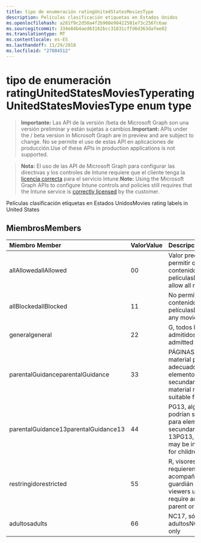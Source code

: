 ```yaml
---
title: tipo de enumeración ratingUnitedStatesMoviesType
description: Películas clasificación etiquetas en Estados Unidos
ms.openlocfilehash: a281f9c2d50a4f2b960e98422501e73c256fc6ae
ms.sourcegitcommit: 334e84b4aed63162bcc31831cffd6d363dafee02
ms.translationtype: MT
ms.contentlocale: es-ES
ms.lasthandoff: 11/29/2018
ms.locfileid: "27084512"
---
```

# <a name="ratingunitedstatesmoviestype-enum-type"></a><span data-ttu-id="385d9-103">tipo de enumeración ratingUnitedStatesMoviesType</span><span class="sxs-lookup"><span data-stu-id="385d9-103">ratingUnitedStatesMoviesType enum type</span></span>

> <span data-ttu-id="385d9-104">**Importante:** Las API de la versión /beta de Microsoft Graph son una versión preliminar y están sujetas a cambios.</span><span class="sxs-lookup"><span data-stu-id="385d9-104">**Important:** APIs under the / beta version in Microsoft Graph are in preview and are subject to change.</span></span> <span data-ttu-id="385d9-105">No se permite el uso de estas API en aplicaciones de producción.</span><span class="sxs-lookup"><span data-stu-id="385d9-105">Use of these APIs in production applications is not supported.</span></span>

> <span data-ttu-id="385d9-106">**Nota:** El uso de las API de Microsoft Graph para configurar las directivas y los controles de Intune requiere que el cliente tenga la [licencia correcta](https://go.microsoft.com/fwlink/?linkid=839381) para el servicio Intune.</span><span class="sxs-lookup"><span data-stu-id="385d9-106">**Note:** Using the Microsoft Graph APIs to configure Intune controls and policies still requires that the Intune service is [correctly licensed](https://go.microsoft.com/fwlink/?linkid=839381) by the customer.</span></span>

<span data-ttu-id="385d9-107">Películas clasificación etiquetas en Estados Unidos</span><span class="sxs-lookup"><span data-stu-id="385d9-107">Movies rating labels in United States</span></span>
## <a name="members"></a><span data-ttu-id="385d9-108">Miembros</span><span class="sxs-lookup"><span data-stu-id="385d9-108">Members</span></span>
|<span data-ttu-id="385d9-109">Miembro	</span><span class="sxs-lookup"><span data-stu-id="385d9-109">Member</span></span>|<span data-ttu-id="385d9-110">Valor</span><span class="sxs-lookup"><span data-stu-id="385d9-110">Value</span></span>|<span data-ttu-id="385d9-111">Descripción</span><span class="sxs-lookup"><span data-stu-id="385d9-111">Description</span></span>|
|:---|:---|:---|
|<span data-ttu-id="385d9-112">allAllowed</span><span class="sxs-lookup"><span data-stu-id="385d9-112">allAllowed</span></span>|<span data-ttu-id="385d9-113">0</span><span class="sxs-lookup"><span data-stu-id="385d9-113">0</span></span>|<span data-ttu-id="385d9-114">Valor predeterminado, permitir que el contenido de todas las películas</span><span class="sxs-lookup"><span data-stu-id="385d9-114">Default value, allow all movies content</span></span>|
|<span data-ttu-id="385d9-115">allBlocked</span><span class="sxs-lookup"><span data-stu-id="385d9-115">allBlocked</span></span>|<span data-ttu-id="385d9-116">1</span><span class="sxs-lookup"><span data-stu-id="385d9-116">1</span></span>|<span data-ttu-id="385d9-117">No permitir cualquier contenido de películas</span><span class="sxs-lookup"><span data-stu-id="385d9-117">Do not allow any movies content</span></span>|
|<span data-ttu-id="385d9-118">general</span><span class="sxs-lookup"><span data-stu-id="385d9-118">general</span></span>|<span data-ttu-id="385d9-119">2</span><span class="sxs-lookup"><span data-stu-id="385d9-119">2</span></span>|<span data-ttu-id="385d9-120">G, todos los años admitidos</span><span class="sxs-lookup"><span data-stu-id="385d9-120">G, all ages admitted</span></span>|
|<span data-ttu-id="385d9-121">parentalGuidance</span><span class="sxs-lookup"><span data-stu-id="385d9-121">parentalGuidance</span></span>|<span data-ttu-id="385d9-122">3</span><span class="sxs-lookup"><span data-stu-id="385d9-122">3</span></span>|<span data-ttu-id="385d9-123">PÁGINAS, algunos material puede no ser adecuado para elementos secundarios</span><span class="sxs-lookup"><span data-stu-id="385d9-123">PG, some material may not be suitable for children</span></span>|
|<span data-ttu-id="385d9-124">parentalGuidance13</span><span class="sxs-lookup"><span data-stu-id="385d9-124">parentalGuidance13</span></span>|<span data-ttu-id="385d9-125">4</span><span class="sxs-lookup"><span data-stu-id="385d9-125">4</span></span>|<span data-ttu-id="385d9-126">PG13, algunas material podrían ser inapropiada para elementos secundarios en 13</span><span class="sxs-lookup"><span data-stu-id="385d9-126">PG13, some material may be inappropriate for children under 13</span></span>|
|<span data-ttu-id="385d9-127">restringido</span><span class="sxs-lookup"><span data-stu-id="385d9-127">restricted</span></span>|<span data-ttu-id="385d9-128">5</span><span class="sxs-lookup"><span data-stu-id="385d9-128">5</span></span>|<span data-ttu-id="385d9-129">R, visores en 17 requieren que acompañan primario o guardián para adultos</span><span class="sxs-lookup"><span data-stu-id="385d9-129">R, viewers under 17 require accompanying parent or adult guardian</span></span>|
|<span data-ttu-id="385d9-130">adultos</span><span class="sxs-lookup"><span data-stu-id="385d9-130">adults</span></span>|<span data-ttu-id="385d9-131">6</span><span class="sxs-lookup"><span data-stu-id="385d9-131">6</span></span>|<span data-ttu-id="385d9-132">NC17, sólo para adultos</span><span class="sxs-lookup"><span data-stu-id="385d9-132">NC17, adults only</span></span>|





